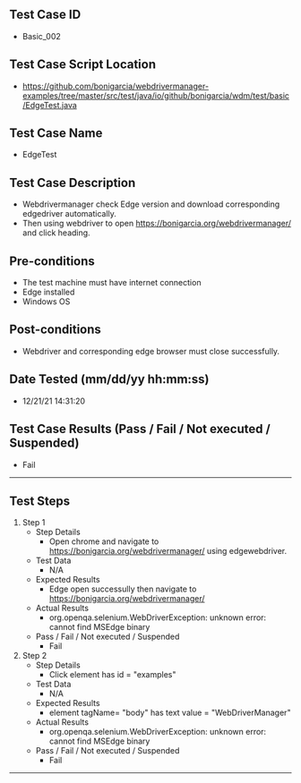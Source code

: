 ## Test Case ID
* Basic_002
## Test Case Script Location
* https://github.com/bonigarcia/webdrivermanager-examples/tree/master/src/test/java/io/github/bonigarcia/wdm/test/basic/EdgeTest.java
## Test Case Name
* EdgeTest
## Test Case Description
* Webdrivermanager check Edge version and download corresponding edgedriver automatically.
* Then using webdriver to open https://bonigarcia.org/webdrivermanager/ and click heading.
## Pre-conditions
* The test machine must have internet connection
* Edge installed
* Windows OS
## Post-conditions
* Webdriver and corresponding edge browser must close successfully.
## Date Tested (mm/dd/yy hh:mm:ss)
* 12/21/21 14:31:20
## Test Case Results (Pass / Fail / Not executed / Suspended)
* Fail
---
## Test Steps
1. Step 1
	* Step Details
		* Open chrome and navigate to https://bonigarcia.org/webdrivermanager/ using edgewebdriver.
	* Test Data
		* N/A
	* Expected Results
		* Edge open successully then navigate to https://bonigarcia.org/webdrivermanager/
	* Actual Results
		* org.openqa.selenium.WebDriverException: unknown error: cannot find MSEdge binary
	* Pass / Fail / Not executed / Suspended
		* Fail
2. Step 2
	* Step Details
		* Click element has id = "examples"
	* Test Data
		* N/A
	* Expected Results
		* element tagName= "body" has text value = "WebDriverManager"
	* Actual Results
		* org.openqa.selenium.WebDriverException: unknown error: cannot find MSEdge binary
	* Pass / Fail / Not executed / Suspended
		* Fail
---
